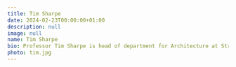 ```yaml
---
title: Tim Sharpe
date: 2024-02-23T00:00:00+01:00
description: null
image: null
name: Tim Sharpe
bio: Professor Tim Sharpe is head of department for Architecture at Strathclyde.
photo: tim.jpg
---
```

